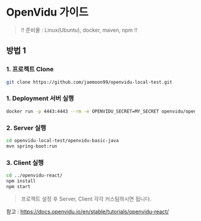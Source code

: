# OpenVidu 가이드

> !! 준비물 : Linux(Ubuntu), docker, maven, npm !!

## 방법 1
### 1. 프로젝트 Clone
```bash
git clone https://github.com/jaemoon99/openvidu-local-test.git
```
### 1. Deployment 서버 실행
```bash
docker run -p 4443:4443 --rm -e OPENVIDU_SECRET=MY_SECRET openvidu/openvidu-dev:2.31.0
```

### 2. Server 실행
```bash
cd openvidu-local-test/openvidu-basic-java
mvn spring-boot:run

```

### 3. Client 실행
```bash
cd ../openvidu-react/
npm install
npm start
```


>프로젝트 설정 후 Server, Client 각각 커스텀하시면 됩니다.

참고 : https://docs.openvidu.io/en/stable/tutorials/openvidu-react/